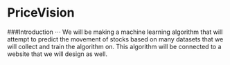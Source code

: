 # PriceVision
###Introduction
⋅⋅⋅ We will be making a machine learning algorithm that will attempt to predict the movement of stocks based on many datasets that we will collect and train the algorithm on. This algorithm will be connected to a website that we will design as well. 


